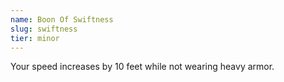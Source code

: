```yaml
---
name: Boon Of Swiftness
slug: swiftness
tier: minor
---
```


Your speed increases by 10 feet while not wearing heavy armor.
